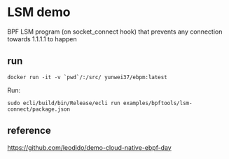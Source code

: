 # LSM demo

BPF LSM program (on socket_connect hook) that prevents any connection towards 1.1.1.1 to happen

## run

```console
docker run -it -v `pwd`/:/src/ yunwei37/ebpm:latest
```

Run:

```console
sudo ecli/build/bin/Release/ecli run examples/bpftools/lsm-connect/package.json
```

## reference

https://github.com/leodido/demo-cloud-native-ebpf-day